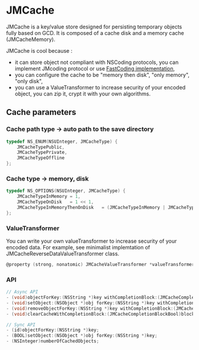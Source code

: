 
# JMCache 
JMCache is a key/value store designed for persisting temporary objects fully based on GCD.
It is composed of a cache disk and a memory cache (JMCacheMemory).

JMCache is cool because :
* it can store object not compliant with NSCoding protocols, you can implement JMcoding protocol or use [FastCoding implementation](https://github.com/nicklockwood/FastCoding),
* you can configure the cache to be "memory then disk", "only memory", "only disk",
* you can use a ValueTransformer to increase security of your encoded object, you can zip it, crypt it with your own algorithms.


## Cache parameters
### Cache path type -> auto path to the save directory

```objective-c
typedef NS_ENUM(NSUInteger, JMCacheType) {
    JMCacheTypePublic,
    JMCacheTypePrivate,
    JMCacheTypeOffline
};
```

### Cache type -> memory, disk 

```objective-c
typedef NS_OPTIONS(NSUInteger, JMCacheType) {
    JMCacheTypeInMemory = 1,
    JMCacheTypeOnDisk   = 1 << 1,
    JMCacheTypeInMemoryThenOnDisk   = (JMCacheTypeInMemory | JMCacheTypeOnDisk)
};
```

### ValueTransformer
You can write your own valueTransformer to increase security of your encoded data.
For example, see minimalist implemtation of JMCacheReverseDataValueTransformer class.
```objective-c
@property (strong, nonatomic) JMCacheValueTransformer *valueTransformer;
```

### API

```objective-c
// Async API
- (void)objectForKey:(NSString *)key withCompletionBlock:(JMCacheCompletionBlockObjectError)block;
- (void)setObject:(NSObject *)obj forKey:(NSString *)key withCompletionBlock:(JMCacheCompletionBlockBoolError)block;
- (void)removeObjectForKey:(NSString *)key withCompletionBlock:(JMCacheCompletionBlockBoolError)block;
- (void)clearCacheWithCompletionBlock:(JMCacheCompletionBlockBool)block;

// Sync API
- (id)objectForKey:(NSString *)key;
- (BOOL)setObject:(NSObject *)obj forKey:(NSString *)key;
- (NSInteger)numberOfCachedObjects;
```




